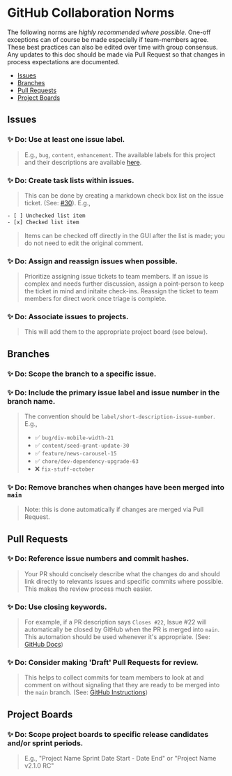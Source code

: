 # GitHub Collaboration Norms

The following norms are *highly recommended where possible*. One-off exceptions can of course be made especially if team-members agree. These best practices can also be edited over time with group consensus. Any updates to this doc should be made via Pull Request so that changes in process expectations are documented.

- [Issues](#issues)
- [Branches](#branches)
- [Pull Requests](#pull-requests)
- [Project Boards](#project-boards)

## Issues
### ✨ Do: Use at least one issue label.
> E.g., `bug`, `content`, `enhancement`. The available labels for this project and their descriptions are available [here](https://github.com/nyu-dh/nyu-dh.github.io/labels).

### ✨ Do: Create task lists within issues.
> This can be done by creating a markdown check box list on the issue ticket. (See: [#30](https://github.com/nyu-dh/nyu-dh.github.io/issues/30#issue-1179701978)). E.g., 
``` txt
- [ ] Unchecked list item
- [x] Checked list item
```
> Items can be checked off directly in the GUI after the list is made; you do not need to edit the original comment.

### ✨ Do: Assign and reassign issues when possible.
> Prioritize assigning issue tickets to team members. If an issue is complex and needs further discussion, assign a point-person to keep the ticket in mind and initaite check-ins. Reassign the ticket to team members for direct work once triage is complete.

### ✨ Do: Associate issues to projects.
> This will add them to the appropriate project board (see below).

## Branches

### ✨ Do: Scope the branch to a specific issue.

### ✨ Do: Include the primary issue label and issue number in the branch name.
> The convention should be `label/short-description-issue-number`.  
> E.g., 
>  - ✅ `bug/div-mobile-width-21`
>  - ✅ `content/seed-grant-update-30`
>  - ✅ `feature/news-carousel-15`
>  - ✅ `chore/dev-dependency-upgrade-63`
>  - ❌ `fix-stuff-october`

### ✨ Do: Remove branches when changes have been merged into `main`
> Note: this is done automatically if changes are merged via Pull Request.

## Pull Requests

### ✨ Do: Reference issue numbers and commit hashes.
> Your PR should concisely describe what the changes do and should link directly to relevants issues and specific commits where possible. This makes the review process much easier.

### ✨ Do: Use closing keywords.
> For example, if a PR description says `Closes #22`, Issue #22 will automatically be closed by GitHub when the PR is merged into `main`. This automation should be used whenever it's appropriate.
> (See: [GitHub Docs](https://docs.github.com/en/enterprise-cloud@latest/issues/tracking-your-work-with-issues/linking-a-pull-request-to-an-issue#linking-a-pull-request-to-an-issue-using-a-keyword))

### ✨ Do: Consider making 'Draft' Pull Requests for review.
> This helps to collect commits for team members to look at and comment on without signaling that they are ready to be merged into the `main` branch. (See: [GitHub Instructions](https://github.blog/2019-02-14-introducing-draft-pull-requests/))

## Project Boards

### ✨ Do: Scope project boards to specific release candidates and/or sprint periods.
> E.g., "Project Name Sprint Date Start - Date End" or "Project Name v2.1.0 RC"

